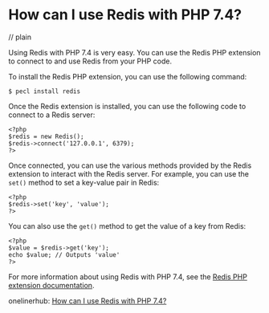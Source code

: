 # How can I use Redis with PHP 7.4?
// plain

Using Redis with PHP 7.4 is very easy. You can use the Redis PHP extension to connect to and use Redis from your PHP code.

To install the Redis PHP extension, you can use the following command:
```
$ pecl install redis
```

Once the Redis extension is installed, you can use the following code to connect to a Redis server:
```
<?php
$redis = new Redis();
$redis->connect('127.0.0.1', 6379);
?>
```

Once connected, you can use the various methods provided by the Redis extension to interact with the Redis server. For example, you can use the `set()` method to set a key-value pair in Redis:
```
<?php
$redis->set('key', 'value');
?>
```

You can also use the `get()` method to get the value of a key from Redis:
```
<?php
$value = $redis->get('key');
echo $value; // Outputs 'value'
?>
```

For more information about using Redis with PHP 7.4, see the [Redis PHP extension documentation](https://redis.io/clients/php).

onelinerhub: [How can I use Redis with PHP 7.4?](https://onelinerhub.com/predis/how-can-i-use-redis-with-php----)